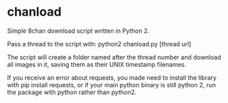 # chanload
Simple 8chan download script written in Python 2.

Pass a thread to the script with:
python2 chanload.py [thread url]

The script will create a folder named after the thread number and download all images in it, saving them as their UNIX timestamp filenames.

If you receive an error about requests, you made need to install the library with pip install requests, or if your main python binary is still python 2, run the package with python rather than python2.
